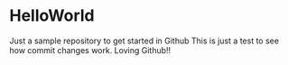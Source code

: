 # HelloWorld
Just a sample repository to get started in Github
This is just a test to see how commit changes work. Loving Github!!
